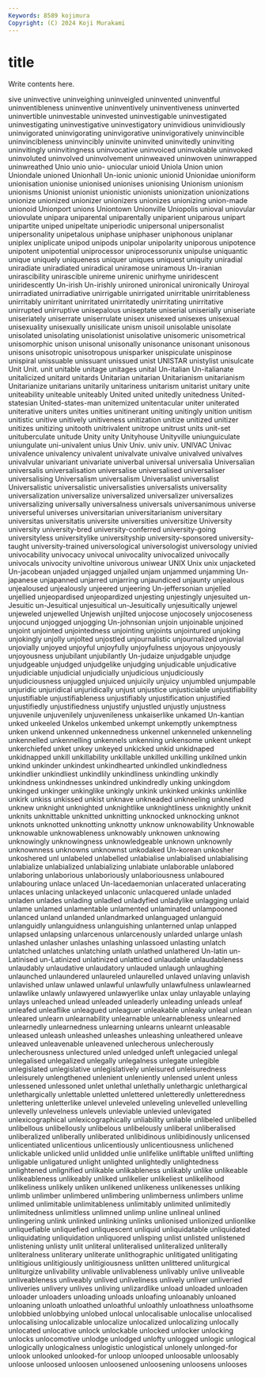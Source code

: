 ```yaml
---
Keywords: 8589 kojimura
Copyright: (C) 2024 Koji Murakami
---
```


# title

Write contents here.



sive uninvective uninveighing uninveigled uninvented
uninventful uninventibleness uninventive uninventively uninventiveness uninverted uninvertible uninvestable uninvested uninvestigable
uninvestigated uninvestigating uninvestigative uninvestigatory uninvidious uninvidiously uninvigorated uninvigorating uninvigorative uninvigoratively
uninvincible uninvincibleness uninvincibly uninvite uninvited uninvitedly uninviting uninvitingly uninvitingness uninvocative
uninvoiced uninvokable uninvoked uninvoluted uninvolved uninvolvement uninweaved uninwoven uninwrapped uninwreathed
Unio unio unio- uniocular unioid Uniola Union union Uniondale unioned
Unionhall Un-ionic unionic unionid Unionidae unioniform unionisation unionise unionised unionises
unionising Unionism unionism unionisms Unionist unionist unionistic unionists unionization unionizations
unionize unionized unionizer unionizers unionizes unionizing union-made unionoid Unionport unions
Uniontown Unionville Uniopolis unioval uniovular uniovulate unipara uniparental uniparentally uniparient
uniparous unipart unipartite uniped unipeltate uniperiodic unipersonal unipersonalist unipersonality unipetalous
uniphase uniphaser uniphonous uniplanar uniplex uniplicate unipod unipods unipolar unipolarity
uniporous unipotence unipotent unipotential uniprocessor uniprocessorunix unipulse uniquantic unique uniquely
uniqueness uniquer uniques uniquest uniquity uniradial uniradiate uniradiated uniradical uniramose
uniramous Un-iranian unirascibility unirascible unireme unirenic unirhyme uniridescent uniridescently Un-irish
Un-irishly unironed unironical unironically Uniroyal unirradiated unirradiative unirrigable unirrigated unirritable
unirritableness unirritably unirritant unirritated unirritatedly unirritating unirritative unirrupted unirruptive unisepalous
uniseptate uniserial uniserially uniseriate uniseriately uniserrate uniserrulate unisex unisexed unisexes
unisexual unisexuality unisexually unisilicate unism unisoil unisolable unisolate unisolated unisolating
unisolationist unisolative unisomeric unisometrical unisomorphic unison unisonal unisonally unisonance unisonant
unisonous unisons unisotropic unisotropous unisparker unispiculate unispinose unispiral unissuable unissuant
unissued unist UNISTAR unistylist unisulcate Unit Unit. unit unitable unitage
unitages unital Un-italian Un-italianate unitalicized unitard unitards Unitarian unitarian Unitarianism
unitarianism Unitarianize unitarians unitarily unitariness unitarism unitarist unitary unite uniteability
uniteable uniteably United united unitedly unitedness United-statesian United-states-man unitemized unitentacular
uniter uniterated uniterative uniters unites unities unitinerant uniting unitingly unition
unitism unitistic unitive unitively unitiveness unitization unitize unitized unitizer unitizes
unitizing unitooth unitrivalent unitrope unitrust units unit-set unituberculate unitude Unity
unity Unityhouse Unityville uniunguiculate uniungulate uni-univalent unius Univ Univ. univ
univ. UNIVAC Univac univalence univalency univalent univalvate univalve univalved univalves
univalvular univariant univariate univerbal universal universalia Universalian universalis universalisation universalise
universalised universaliser universalising Universalism universalism Universalist universalist Universalistic universalistic universalisties
universalists universality universalization universalize universalized universalizer universalizes universalizing universally universalness
universals universanimous universe universeful universes universitarian universitarianism universitary universitas universitatis
universite universities universitize University university university-bred university-conferred university-going universityless universitylike
universityship university-sponsored university-taught university-trained universological universologist universology univied univocability univocacy
univocal univocality univocalized univocally univocals univocity univoltine univorous uniwear UNIX
Unix unix unjacketed Un-jacobean unjaded unjagged unjailed unjam unjammed unjamming
Un-japanese unjapanned unjarred unjarring unjaundiced unjaunty unjealous unjealoused unjealously unjeered
unjeering Un-jeffersonian unjelled unjellied unjeopardised unjeopardized unjesting unjestingly unjesuited un-Jesuitic
un-Jesuitical unjesuitical un-Jesuitically unjesuitically unjewel unjeweled unjewelled Unjewish unjilted unjocose
unjocosely unjocoseness unjocund unjogged unjogging Un-johnsonian unjoin unjoinable unjoined unjoint
unjointed unjointedness unjointing unjoints unjointured unjoking unjokingly unjolly unjolted unjostled
unjournalistic unjournalized unjovial unjovially unjoyed unjoyful unjoyfully unjoyfulness unjoyous unjoyously
unjoyousness unjubilant unjubilantly Un-judaize unjudgable unjudge unjudgeable unjudged unjudgelike unjudging
unjudicable unjudicative unjudiciable unjudicial unjudicially unjudicious unjudiciously unjudiciousness unjuggled unjuiced
unjuicily unjuicy unjumbled unjumpable unjuridic unjuridical unjuridically unjust unjustice unjusticiable
unjustifiability unjustifiable unjustifiableness unjustifiably unjustification unjustified unjustifiedly unjustifiedness unjustify unjustled
unjustly unjustness unjuvenile unjuvenilely unjuvenileness unkaiserlike unkamed Un-kantian unked unkeeled
Unkelos unkembed unkempt unkemptly unkemptness unken unkend unkenned unkennedness unkennel
unkenneled unkenneling unkennelled unkennelling unkennels unkenning unkensome unkent unkept unkerchiefed
unket unkey unkeyed unkicked unkid unkidnaped unkidnapped unkill unkillability unkillable
unkilled unkilling unkilned unkin unkind unkinder unkindest unkindhearted unkindled unkindledness
unkindlier unkindliest unkindlily unkindliness unkindling unkindly unkindness unkindnesses unkindred unkindredly
unking unkingdom unkinged unkinger unkinglike unkingly unkink unkinked unkinks unkinlike
unkirk unkiss unkissed unkist unknave unkneaded unkneeling unknelled unknew unknight
unknighted unknightlike unknightliness unknightly unknit unknits unknittable unknitted unknitting unknocked
unknocking unknot unknots unknotted unknotting unknotty unknow unknowability Unknowable unknowable
unknowableness unknowably unknowen unknowing unknowingly unknowingness unknowledgeable unknown unknownly unknownness
unknowns unknownst unkodaked Un-korean unkosher unkoshered unl unlabeled unlabelled unlabialise
unlabialised unlabialising unlabialize unlabialized unlabializing unlabiate unlaborable unlabored unlaboring unlaborious
unlaboriously unlaboriousness unlaboured unlabouring unlace unlaced Un-lacedaemonian unlacerated unlacerating unlaces
unlacing unlackeyed unlaconic unlacquered unlade unladed unladen unlades unlading unladled
unladyfied unladylike unlagging unlaid unlame unlamed unlamentable unlamented unlaminated unlampooned
unlanced unland unlanded unlandmarked unlanguaged unlanguid unlanguidly unlanguidness unlanguishing unlanterned
unlap unlapped unlapsed unlapsing unlarcenous unlarcenously unlarded unlarge unlash unlashed
unlasher unlashes unlashing unlassoed unlasting unlatch unlatched unlatches unlatching unlath
unlathed unlathered Un-latin un-Latinised un-Latinized unlatinized unlatticed unlaudable unlaudableness unlaudably
unlaudative unlaudatory unlauded unlaugh unlaughing unlaunched unlaundered unlaureled unlaurelled unlaved
unlaving unlavish unlavished unlaw unlawed unlawful unlawfully unlawfulness unlawlearned unlawlike
unlawly unlawyered unlawyerlike unlax unlay unlayable unlaying unlays unleached unlead
unleaded unleaderly unleading unleads unleaf unleafed unleaflike unleagued unleaguer unleakable
unleaky unleal unlean unleared unlearn unlearnability unlearnable unlearnableness unlearned unlearnedly
unlearnedness unlearning unlearns unlearnt unleasable unleased unleash unleashed unleashes unleashing
unleathered unleave unleaved unleavenable unleavened unlecherous unlecherously unlecherousness unlectured unled
unledged unleft unlegacied unlegal unlegalised unlegalized unlegally unlegalness unlegate unlegible
unlegislated unlegislative unlegislatively unleisured unleisuredness unleisurely unlengthened unlenient unleniently unlensed
unlent unless unlessened unlessoned unlet unlethal unlethally unlethargic unlethargical unlethargically
unlettable unletted unlettered unletteredly unletteredness unlettering unletterlike unlevel unleveled unleveling
unlevelled unlevelling unlevelly unlevelness unlevels unleviable unlevied unlevigated unlexicographical unlexicographically
unliability unliable unlibeled unlibelled unlibellous unlibellously unlibelous unlibelously unliberal unliberalised
unliberalized unliberally unliberated unlibidinous unlibidinously unlicensed unlicentiated unlicentious unlicentiously unlicentiousness
unlichened unlickable unlicked unlid unlidded unlie unlifelike unliftable unlifted unlifting
unligable unligatured unlight unlighted unlightedly unlightedness unlightened unlignified unlikable unlikableness
unlikably unlike unlikeable unlikeableness unlikeably unliked unlikelier unlikeliest unlikelihood unlikeliness
unlikely unliken unlikened unlikeness unlikenesses unliking unlimb unlimber unlimbered unlimbering
unlimberness unlimbers unlime unlimed unlimitable unlimitableness unlimitably unlimited unlimitedly unlimitedness
unlimitless unlimned unlimp unline unlineal unlined unlingering unlink unlinked unlinking
unlinks unlionised unlionized unlionlike unliquefiable unliquefied unliquescent unliquid unliquidatable unliquidated
unliquidating unliquidation unliquored unlisping unlist unlisted unlistened unlistening unlisty unlit
unliteral unliteralised unliteralized unliterally unliteralness unliterary unliterate unlithographic unlitigated unlitigating
unlitigious unlitigiously unlitigiousness unlitten unlittered unliturgical unliturgize unlivability unlivable unlivableness
unlivably unlive unliveable unliveableness unliveably unlived unliveliness unlively unliver unliveried
unliveries unlivery unlives unliving unlizardlike unload unloaded unloaden unloader unloaders
unloading unloads unloafing unloanably unloaned unloaning unloath unloathed unloathful unloathly
unloathness unloathsome unlobbied unlobbying unlobed unlocal unlocalisable unlocalise unlocalised unlocalising
unlocalizable unlocalize unlocalized unlocalizing unlocally unlocated unlocative unlock unlockable unlocked
unlocker unlocking unlocks unlocomotive unlodge unlodged unlofty unlogged unlogic unlogical
unlogically unlogicalness unlogistic unlogistical unlonely unlonged-for unlook unlooked unlooked-for unloop
unlooped unloosable unloosably unloose unloosed unloosen unloosened unloosening unloosens unlooses
